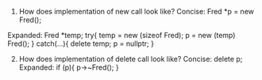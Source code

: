 1) How does implementation of new call look like?
Concise:
Fred *p = new Fred();

Expanded:
Fred *temp;
try{
  temp = new (sizeof Fred);
  p = new (temp) Fred();
}
catch(...){
  delete temp;
  p = nullptr;
}  


2) How does implementation of delete call look like?
Concise:
delete p;
Expanded:
if (p){
  p->~Fred();
}


